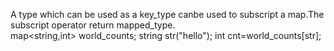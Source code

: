 A type which can be used as a key\_type canbe used to subscript a map.The subscript operator return mapped\_type.  
    map<string,int> world_counts;
    string str("hello");
    int cnt=world_counts[str];

